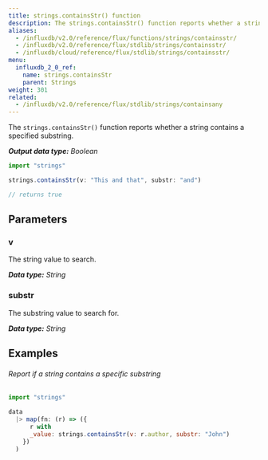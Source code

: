 ```yaml
---
title: strings.containsStr() function
description: The strings.containsStr() function reports whether a string contains a specified substring.
aliases:
  - /influxdb/v2.0/reference/flux/functions/strings/containsstr/
  - /influxdb/v2.0/reference/flux/stdlib/strings/containsstr/
  - /influxdb/cloud/reference/flux/stdlib/strings/containsstr/
menu:
  influxdb_2_0_ref:
    name: strings.containsStr
    parent: Strings
weight: 301
related:
  - /influxdb/v2.0/reference/flux/stdlib/strings/containsany
---
```


The `strings.containsStr()` function reports whether a string contains a specified substring.

_**Output data type:** Boolean_

```js
import "strings"

strings.containsStr(v: "This and that", substr: "and")

// returns true
```

## Parameters

### v
The string value to search.

_**Data type:** String_

### substr
The substring value to search for.

_**Data type:** String_

## Examples

###### Report if a string contains a specific substring
```js
import "strings"

data
  |> map(fn: (r) => ({
      r with
      _value: strings.containsStr(v: r.author, substr: "John")
    })
  )
```
